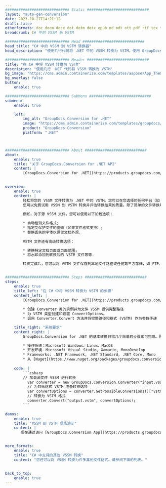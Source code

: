 ```yaml
---
############################# Static ############################
layout: "auto-gen-conversion"
date: 2023-10-27T14:21:12
draft: false
otherformats: doc docm docx dot dotm dotx epub md odt ott pdf rtf tex txt vdx vsdm vsdx vssm vssx vstm vstx vsx vtx xps
breadcrumb: C# 中的 VSSM 到 VSTM

############################# Head ############################
head_title: "C# 中的 VSSM 到 VSTM 转换器"
head_description: "使用几行代码将 .NET 中的 VSSM 转换为 VSTM。使用 GroupDocs 文档转换 API 转换 160 多种文件格式。"

############################# Header ############################
title: "在 C# 中将 VSSM 转换为 VSTM"
description: "使用几行 .NET 代码将 VSSM 转换为 VSTM"
bg_image: "https://cms.admin.containerize.com/templates/aspose/App_Themes/V3/images/bg/header1.png"
bg_overlay: false
button:
    enable: true

############################# SubMenu ############################
submenu:
    enable: true

    left:
        img_alt: "GroupDocs.Conversion for .NET"
        image: "https://cms.admin.containerize.com/templates/groupdocs/images/product-logos/90x90-noborder/groupdocs-conversion-net.png"
        product: "GroupDocs.Conversion"
        platform: ".NET"



############################# About ############################
about:
    enable: true
    title: "关于 GroupDocs.Conversion for .NET API"
    content: |
        [GroupDocs.Conversion for .NET](https://products.groupdocs.com/conversion/net/)可用于转换Microsoft Word、Excel、PowerPoint、PDF、Visio等格式。 GroupDocs.Conversion 是一个独立的 API，适用于需要高性能的后端和内部系统。它不依赖于任何软件，例如 Microsoft 或 Open Office。
    

overview:
    enable: true
    content: |
        轻松将您的 VSSM 文件转换为 .NET 中的 VSTM。您可以在您选择的任何平台（如 Windows、Linux、macOS）中仅使用几行 C# 代码行。
        您可以免费试用 VSSM 到 VSTM 转换并评估转换结果的质量。除了简单的文件转换场景，您还可以尝试更高级的选项来加载源 VSSM 文件和保存输出 VSTM 结果。 
        
        例如，对于源 VSSM 文件，您可以使用以下加载选项：

        * 自动检测文件格式;
        * 指定受保护文件的密码（如果文件格式支持）;
        * 替换丢失的字体以保留文档外观.
        
        VSTM 文件还有高级转换选项：

        * 转换特定文档页面或页面范围;
        * 将水印添加到转换后的 VSTM 文件等等.

        转换完成后，您可以将 VSTM 文件保存到本地文件路径或任何第三方存储，如 FTP、Amazon S3、Google Drive、Dropbox 等。请注意 - 将 VSSM 转换为 VSTM 无需安装任何额外的软件 - 如 MS Office、Open Office、Adobe Acrobat Reader 等。


############################# Steps ############################
steps:
    enable: true
    title_left: "在 C# 中将 VSSM 转换为 VSTM 的步骤"
    content_left: |
        [GroupDocs.Conversion for .NET](https://products.groupdocs.com/conversion/net/) 使开发人员只需几行代码即可轻松地将 VSSM 文件转换为 VSTM。
        
        * 创建 Converter 类的实例并为文件 VSSM 提供完整路径
        * 为 VSTM 类型创建和设置 ConvertOptions。
        * 调用 Converter.Convert 方法并将完整路径和格式 (VSTM) 作为参数传递

    title_right: "系统要求"
    content_right: |
        GroupDocs.Conversion for .NET 的基本转换只需几个简单的步骤即可完成。所有主要平台和操作系统都支持我们的 API。在执行以下代码之前，请确保您的系统上安装了以下先决条件。

        * 操作系统：Microsoft Windows、Linux、MacOS
        * 开发环境：Microsoft Visual Studio, Xamarin, MonoDevelop
        * Frameworks: .NET Framework, .NET Standard, .NET Core, Mono
        * 从 [Nuget](https://www.nuget.org/packages/groupdocs.conversion) 获取最新的 GroupDocs.Conversion for .NET
         
    code: |
        ```csharp    
        // 加载源文件 VSSM 进行转换
          var converter = new GroupDocs.Conversion.Converter("input.vssm");
          // 为目标格式 VSTM 准备转换选项
          var convertOptions = converter.GetPossibleConversions()["vstm"].ConvertOptions;
          // 转换为 VSTM 格式
          converter.Convert("output.vstm", convertOptions);
        ```

demos:
    enable: true
    title: "VSSM 到 VSTM 现场演示"
    content: |
       现在通过访问 [GroupDocs.Conversion App](https://products.groupdocs.app/conversion/family) 网站将 VSSM 转换为 VSTM。在线演示具有以下优点
          

more_formats:
    enable: true
    title: "C# 中支持的其他 VSSM 转换"
    content: "您还可以将 VSSM 转换为许多其他文件格式。请参阅下面的列表。"
       
       
back_to_top:
    enable: true
---
```


